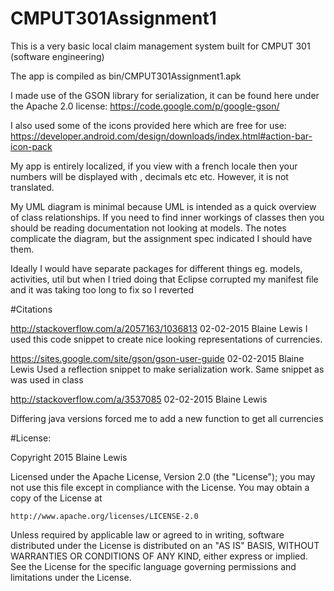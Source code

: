 # CMPUT301Assignment1

This is a very basic local claim management system built for CMPUT 301 (software engineering)

The app is compiled as bin/CMPUT301Assignment1.apk

I made use of the GSON library for serialization, it can be found here under the Apache 2.0 license: https://code.google.com/p/google-gson/

I also used some of the icons provided here which are free for use: https://developer.android.com/design/downloads/index.html#action-bar-icon-pack

My app is entirely localized, if you view with a french locale then your numbers will be displayed with , decimals etc etc. However, it is not translated. 

My UML diagram is minimal because UML is intended as a quick overview of class relationships. If you need to find inner workings of classes then you should be reading documentation not looking at models. The notes complicate the diagram, but the assignment spec indicated I should have them.

Ideally I would have separate packages for different things eg. models, activities, util but when I tried doing that Eclipse corrupted my manifest file and it was taking too long to fix so I reverted

#Citations

http://stackoverflow.com/a/2057163/1036813 02-02-2015 Blaine Lewis
I used this code snippet to create nice looking representations of currencies.

https://sites.google.com/site/gson/gson-user-guide 02-02-2015 Blaine Lewis
Used a reflection snippet to make serialization work. Same snippet as was used in class

http://stackoverflow.com/a/3537085 02-02-2015 Blaine Lewis

Differing java versions forced me to add a new function to get all currencies

#License:

Copyright 2015 Blaine Lewis

Licensed under the Apache License, Version 2.0 (the "License");
you may not use this file except in compliance with the License.
You may obtain a copy of the License at

    http://www.apache.org/licenses/LICENSE-2.0

Unless required by applicable law or agreed to in writing, software
distributed under the License is distributed on an "AS IS" BASIS,
WITHOUT WARRANTIES OR CONDITIONS OF ANY KIND, either express or implied.
See the License for the specific language governing permissions and
limitations under the License.
